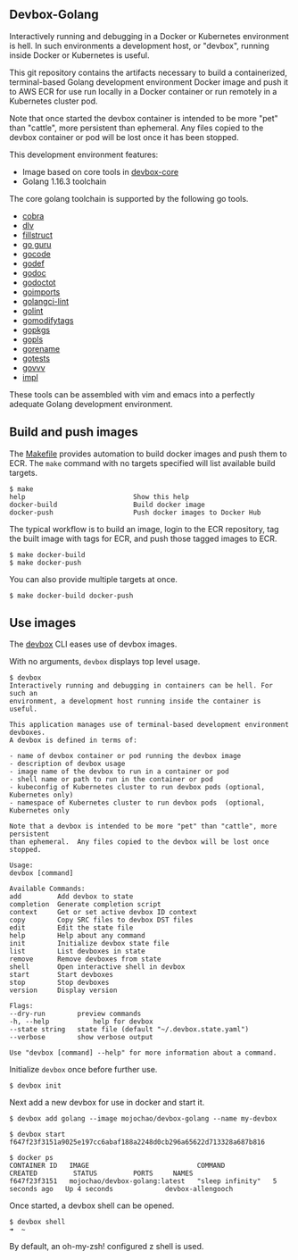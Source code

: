 ## Devbox-Golang

Interactively running and debugging in a Docker or Kubernetes environment is
hell. In such environments a development host, or "devbox", running inside 
Docker or Kubernetes is useful.

This git repository contains the artifacts necessary to build a containerized,
terminal-based Golang development environment Docker image and push it to AWS
ECR for use run locally in a Docker container or run remotely in a Kubernetes
cluster pod.

Note that once started the devbox container is intended to be more "pet" than
"cattle", more persistent than ephemeral.  Any files copied to the devbox
container or pod will be lost once it has been stopped.

This development environment features:

- Image based on core tools in [devbox-core](https://github.com/mojochao/devbox-core)
- Golang 1.16.3 toolchain

The core golang toolchain is supported by the following go tools.

- [cobra](https://github.com/spf13/cobra)
- [dlv](https://github.com/go-delve/delve/cmd/dlv)
- [fillstruct](https://github.com/davidrjenni/reftools/cmd/fillstruct)
- [go guru](https://golang.org/x/tools/cmd/guru)
- [gocode](https://github.com/nsf/gocode)
- [godef](https://github.com/rogpeppe/godef)
- [godoc](https://golang.org/x/tools/cmd/godoc)
- [godoctot](https://github.com/godoctor/godoctor)
- [goimports](https://golang.org/x/tools/cmd/goimports)
- [golangci-lint](https://github.com/golangci/golangci-lint)
- [golint](https://golang.org/x/lint/golint)
- [gomodifytags](https://github.com/fatih/gomodifytags)
- [gopkgs](https://github.com/haya14busa/gopkgs/cmd/gopkgs)
- [gopls](https://golang.org/x/tools/gopls)
- [gorename](https://golang.org/x/tools/cmd/gorename)
- [gotests](https://github.com/cweill/gotests/gotests)
- [govvv](https://github.com/ahmetb/govvv)
- [impl](https://github.com/josharian/impl)

These tools can be assembled with vim and emacs into a perfectly adequate Golang
development environment.

## Build and push images

The [Makefile](Makefile) provides automation to build docker images and push
them to ECR.  The `make` command with no targets specified will list available
build targets.

    $ make
    help                           Show this help
    docker-build                   Build docker image
    docker-push                    Push docker images to Docker Hub

The typical workflow is to build an image, login to the ECR repository, tag the
built image with tags for ECR, and push those tagged images to ECR.

    $ make docker-build
    $ make docker-push

You can also provide multiple targets at once.

    $ make docker-build docker-push

## Use images

The [devbox](https://github.com/mojochao/devbox) CLI eases use of devbox images.

With no arguments, `devbox` displays top level usage.

    $ devbox
    Interactively running and debugging in containers can be hell. For such an
    environment, a development host running inside the container is useful.
    
    This application manages use of terminal-based development environment devboxes.
    A devbox is defined in terms of:
    
    - name of devbox container or pod running the devbox image
    - description of devbox usage
    - image name of the devbox to run in a container or pod
    - shell name or path to run in the container or pod
    - kubeconfig of Kubernetes cluster to run devbox pods (optional, Kubernetes only)
    - namespace of Kubernetes cluster to run devbox pods  (optional, Kubernetes only
    
    Note that a devbox is intended to be more "pet" than "cattle", more persistent
    than ephemeral.  Any files copied to the devbox will be lost once stopped.
    
    Usage:
    devbox [command]
    
    Available Commands:
    add         Add devbox to state
    completion  Generate completion script
    context     Get or set active devbox ID context
    copy        Copy SRC files to devbox DST files
    edit        Edit the state file
    help        Help about any command
    init        Initialize devbox state file
    list        List devboxes in state
    remove      Remove devboxes from state
    shell       Open interactive shell in devbox
    start       Start devboxes
    stop        Stop devboxes
    version     Display version
    
    Flags:
    --dry-run        preview commands
    -h, --help           help for devbox
    --state string   state file (default "~/.devbox.state.yaml")
    --verbose        show verbose output
    
    Use "devbox [command] --help" for more information about a command.

Initialize `devbox` once before further use.

    $ devbox init

Next add a new devbox for use in docker and start it.

    $ devbox add golang --image mojochao/devbox-golang --name my-devbox

    $ devbox start
    f647f23f3151a9025e197cc6abaf188a2248d0cb296a65622d713328a687b816
    
    $ docker ps
    CONTAINER ID   IMAGE                           COMMAND            CREATED         STATUS         PORTS     NAMES
    f647f23f3151   mojochao/devbox-golang:latest   "sleep infinity"   5 seconds ago   Up 4 seconds             devbox-allengooch

Once started, a devbox shell can be opened.

    $ devbox shell
    ➜  ~

By default, an oh-my-zsh! configured z shell is used.
